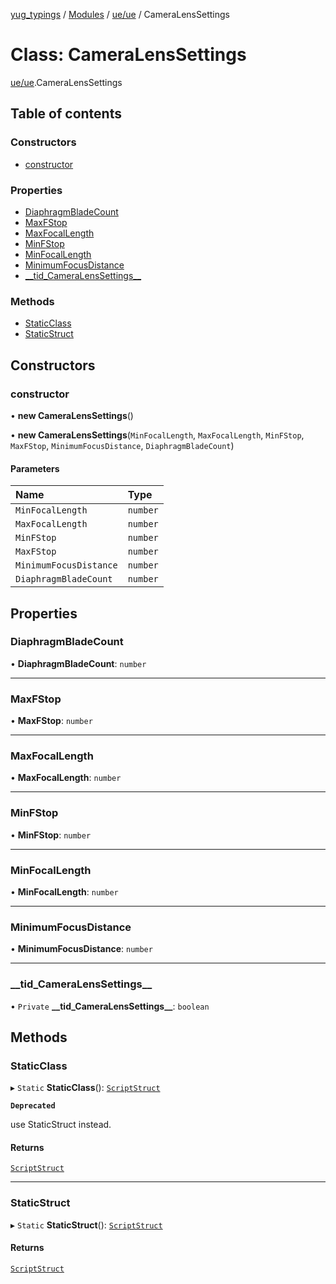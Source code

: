 [yug_typings](../README.md) / [Modules](../modules.md) / [ue/ue](../modules/ue_ue.md) / CameraLensSettings

# Class: CameraLensSettings

[ue/ue](../modules/ue_ue.md).CameraLensSettings

## Table of contents

### Constructors

- [constructor](ue_ue.CameraLensSettings.md#constructor)

### Properties

- [DiaphragmBladeCount](ue_ue.CameraLensSettings.md#diaphragmbladecount)
- [MaxFStop](ue_ue.CameraLensSettings.md#maxfstop)
- [MaxFocalLength](ue_ue.CameraLensSettings.md#maxfocallength)
- [MinFStop](ue_ue.CameraLensSettings.md#minfstop)
- [MinFocalLength](ue_ue.CameraLensSettings.md#minfocallength)
- [MinimumFocusDistance](ue_ue.CameraLensSettings.md#minimumfocusdistance)
- [\_\_tid\_CameraLensSettings\_\_](ue_ue.CameraLensSettings.md#__tid_cameralenssettings__)

### Methods

- [StaticClass](ue_ue.CameraLensSettings.md#staticclass)
- [StaticStruct](ue_ue.CameraLensSettings.md#staticstruct)

## Constructors

### constructor

• **new CameraLensSettings**()

• **new CameraLensSettings**(`MinFocalLength`, `MaxFocalLength`, `MinFStop`, `MaxFStop`, `MinimumFocusDistance`, `DiaphragmBladeCount`)

#### Parameters

| Name | Type |
| :------ | :------ |
| `MinFocalLength` | `number` |
| `MaxFocalLength` | `number` |
| `MinFStop` | `number` |
| `MaxFStop` | `number` |
| `MinimumFocusDistance` | `number` |
| `DiaphragmBladeCount` | `number` |

## Properties

### DiaphragmBladeCount

• **DiaphragmBladeCount**: `number`

___

### MaxFStop

• **MaxFStop**: `number`

___

### MaxFocalLength

• **MaxFocalLength**: `number`

___

### MinFStop

• **MinFStop**: `number`

___

### MinFocalLength

• **MinFocalLength**: `number`

___

### MinimumFocusDistance

• **MinimumFocusDistance**: `number`

___

### \_\_tid\_CameraLensSettings\_\_

• `Private` **\_\_tid\_CameraLensSettings\_\_**: `boolean`

## Methods

### StaticClass

▸ `Static` **StaticClass**(): [`ScriptStruct`](ue_ue.ScriptStruct.md)

**`Deprecated`**

use StaticStruct instead.

#### Returns

[`ScriptStruct`](ue_ue.ScriptStruct.md)

___

### StaticStruct

▸ `Static` **StaticStruct**(): [`ScriptStruct`](ue_ue.ScriptStruct.md)

#### Returns

[`ScriptStruct`](ue_ue.ScriptStruct.md)
